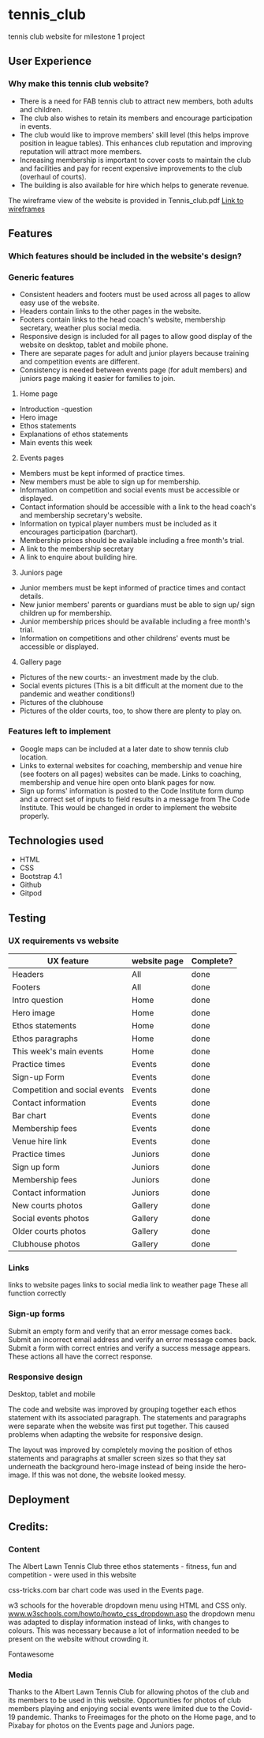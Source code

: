 # tennis_club
tennis club website for milestone 1 project

## User Experience

### Why make this tennis club website?

* There is a need for FAB tennis club to attract new members, both adults and children.
* The club also wishes to retain its members and encourage participation in events.
* The club would like to improve members' skill level (this helps improve position in league tables).
This enhances club reputation and improving reputation will attract more members.
* Increasing membership is important to cover costs to maintain the club and facilities 
and pay for recent expensive improvements to the club (overhaul of courts). 
* The building is also available for hire which helps to generate revenue.

The wireframe view of the website is provided in Tennis_club.pdf [Link to wireframes](assets/docs/Tennis_club.pdf)

## Features

### Which features should be included in the website's design?

### Generic features
* Consistent headers and footers must be used across all pages to allow easy use of the website.
* Headers contain links to the other pages in the website.
* Footers contain links to the head coach's website, membership secretary, weather plus social media.
* Responsive design is included for all pages to allow good display of the website on desktop, tablet and mobile phone.
* There are separate pages for adult and junior players because training and competition events are different.
* Consistency is needed between events page (for adult members) and juniors page making it easier for families to join.

1. Home page
* Introduction -question
* Hero image
* Ethos statements
* Explanations of ethos statements
* Main events this week
2. Events pages
* Members must be kept informed of practice times.
* New members must be able to sign up for membership.
* Information on competition and social events must be accessible or displayed.
* Contact information should be accessible with a link to the head coach's and membership secretary's website.
* Information on typical player numbers must be included as it encourages participation (barchart).
* Membership prices should be available including a free month's trial.
* A link to the membership secretary
* A link to enquire about building hire.
3. Juniors page
* Junior members must be kept informed of practice times and contact details.
* New junior members' parents or guardians must be able to sign up/ sign children up for membership.
* Junior membership prices should be available including a free month's trial.
* Information on competitions and other childrens' events must be accessible or displayed.
4. Gallery page
* Pictures of the new courts:- an investment made by the club.
* Social events pictures (This is a bit difficult at the moment due to the pandemic and weather conditions!)
* Pictures of the clubhouse
* Pictures of the older courts, too, to show there are plenty to play on.

### Features left to implement
* Google maps can be included at a later date to show tennis club location.
* Links to external websites for coaching, membership and venue hire (see footers on all pages) websites can be made. Links 
to coaching, membership and venue hire open onto blank pages for now.
* Sign up forms' information is posted to the Code Institute form dump and a correct set of inputs to field results in a
message from The Code Institute. This would be changed in order to implement the website properly.

## Technologies used
* HTML
* CSS 
* Bootstrap 4.1
* Github
* Gitpod

## Testing
### UX requirements vs website
UX feature | website page | Complete?
-----------|--------------|---------
Headers | All | done
Footers | All | done
Intro question | Home | done
Hero image | Home | done
Ethos statements | Home | done
Ethos paragraphs | Home | done
This week's main events | Home | done
Practice times | Events | done
Sign-up Form | Events | done
Competition and social events | Events | done
Contact information | Events | done
Bar chart | Events | done
Membership fees | Events | done
Venue hire link | Events | done
Practice times | Juniors | done
Sign up form | Juniors | done
Membership fees | Juniors | done
Contact information | Juniors | done
New courts photos | Gallery | done
Social events photos | Gallery | done
Older courts photos | Gallery | done
Clubhouse photos | Gallery | done

### Links
links to website pages 
links to social media
link to weather page
These all function correctly
### Sign-up forms
Submit an empty form and verify that an error message comes back.
Submit an incorrect email address and verify an error message comes back.
Submit a form with correct entries and verify a success message appears.
These actions all have the correct response.
### Responsive design
Desktop, tablet and mobile

The code and website was improved by grouping together each ethos statement with its associated
paragraph. The statements and paragraphs were separate when the website was first put together. 
This caused problems when adapting the website for responsive design.

The layout was improved by completely moving the position of ethos statements and paragraphs at smaller
screen sizes so that they sat underneath the background hero-image instead of being inside the hero-image.
If this was not done, the website looked messy.
## Deployment

## Credits:
### Content
The Albert Lawn Tennis Club three ethos statements - fitness, fun and competition - were used in this website

css-tricks.com bar chart code was used in the Events page.

w3 schools for the hoverable dropdown menu using HTML and CSS only.
www.w3schools.com/howto/howto_css_dropdown.asp 
the dropdown menu was adapted to display information instead of links, with changes to colours.
This was necessary because a lot of information needed to be present on the website without crowding it.

Fontawesome
### Media
Thanks to the Albert Lawn Tennis Club for allowing photos of the club and its members to be used in this website.
Opportunities for photos of club members playing and enjoying social events were limited due to the Covid-19 pandemic.
Thanks to Freeimages for the photo on the Home page, and to Pixabay for photos on the Events page and Juniors page.

